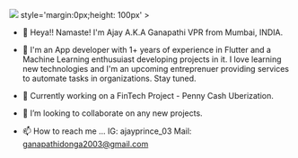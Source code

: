 <img src='![wp3738465-purple-scenic-wallpapers](https://user-images.githubusercontent.com/31640557/211228639-db9a715e-d1c2-4bfa-9f7d-db9fc35f3912.jpg)
'> style='margin:0px;height: 100px' >

- 👋 Heya!! Namaste!
 I'm Ajay A.K.A Ganapathi VPR from Mumbai, INDIA.
 
- 👀 I'm an App developer with 1+ years of experience in Flutter and a Machine Learning enthusuiast developing projects in it. I love learning new technologies and I'm an upcoming entreprenuer providing services to automate tasks in organizations. Stay tuned.

- 🌱 Currently working on a FinTech Project - Penny Cash Uberization.

- 💞️ I’m looking to collaborate on any new projects.

- 📫 How to reach me ...
   IG: ajayprince_03
   Mail: ganapathidonga2003@gmail.com

<!---
Ajayprince/Ajayprince is a ✨ special ✨ repository because its `README.md` (this file) appears on your GitHub profile.
You can click the Preview link to take a look at your changes.
--->
